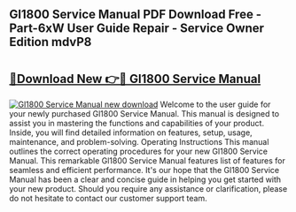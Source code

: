 ## Gl1800 Service Manual PDF Download Free - Part-6xW User Guide Repair - Service Owner Edition mdvP8

# <h2><a href="http://bc52364.oget.top/?id=Gl1800+Service+Manual">🔗Download New 👉🔴 Gl1800 Service Manual</a></h2>

[![Gl1800 Service Manual new download](https://i.imgur.com/5g1atiW.png)](http://bc52364.oget.top/?id=Gl1800+Service+Manual)
Welcome to the user guide for your newly purchased Gl1800 Service Manual. This manual is designed to assist you in mastering the functions and capabilities of your product. Inside, you will find detailed information on features, setup, usage, maintenance, and problem-solving. Operating Instructions This manual outlines the correct operating procedures for your new Gl1800 Service Manual. This remarkable Gl1800 Service Manual features list of features for seamless and efficient performance. It's our hope that the Gl1800 Service Manual has been a clear and concise guide in helping you get started with your new product. Should you require any assistance or clarification, please do not hesitate to contact our customer support team.
